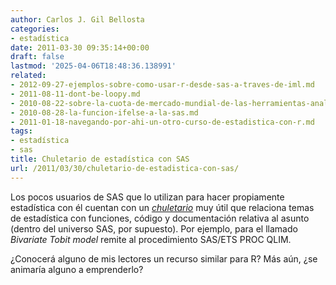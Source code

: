 ```yaml
---
author: Carlos J. Gil Bellosta
categories:
- estadística
date: 2011-03-30 09:35:14+00:00
draft: false
lastmod: '2025-04-06T18:48:36.138991'
related:
- 2012-09-27-ejemplos-sobre-como-usar-r-desde-sas-a-traves-de-iml.md
- 2011-08-11-dont-be-loopy.md
- 2010-08-22-sobre-la-cuota-de-mercado-mundial-de-las-herramientas-analiticas-de-negocio.md
- 2010-08-28-la-funcion-ifelse-a-la-sas.md
- 2011-01-18-navegando-por-ahi-un-otro-curso-de-estadistica-con-r.md
tags:
- estadística
- sas
title: Chuletario de estadística con SAS
url: /2011/03/30/chuletario-de-estadistica-con-sas/
---
```


Los pocos usuarios de SAS que lo utilizan para hacer propiamente estadística con él cuentan con un [_chuletario_](http://support.sas.com/kb/30/333.html) muy útil que relaciona temas de estadística con funciones, código y documentación relativa al asunto (dentro del universo SAS, por supuesto). Por ejemplo, para el llamado _Bivariate Tobit model_ remite al procedimiento SAS/ETS PROC QLIM.

¿Conocerá alguno de mis lectores un recurso similar para R? Más aún, ¿se animaría alguno a emprenderlo?
